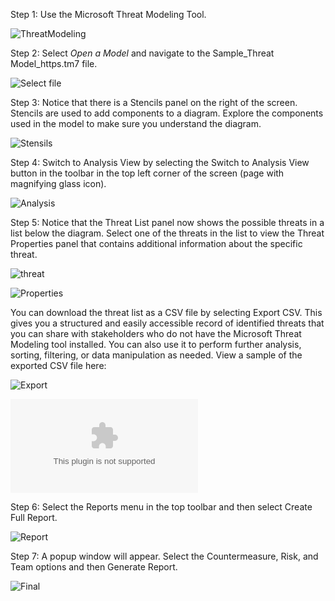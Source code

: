 Step 1: Use the Microsoft Threat Modeling Tool.

![ThreatModeling](https://github.com/sunilryo/Images/blob/main/threat%20modeling.png)

Step 2: Select *Open a Model* and navigate to the Sample_Threat Model_https.tm7  file.

![Select file](https://github.com/sunilryo/Images/blob/main/openfile.png)

Step 3: Notice that there is a Stencils panel on the right of the screen. Stencils are used to add components to a diagram. Explore the components used in the model to make sure you understand the diagram.

![Stensils](https://github.com/sunilryo/Images/blob/main/stencil.png)

Step 4: Switch to Analysis View by selecting the Switch to Analysis View button in the toolbar in the top left corner of the screen (page with magnifying glass icon).

![Analysis](https://github.com/sunilryo/Images/blob/main/analysis.png)

Step 5: Notice that the Threat List panel now shows the possible threats in a list below the diagram. Select one of the threats in the list to view the Threat Properties panel that contains additional information about the specific threat.

![threat](https://github.com/sunilryo/Images/blob/main/threat.png)

![Properties](https://github.com/sunilryo/Images/blob/main/properties.png)

You can download the threat list as a CSV file by selecting Export CSV. This gives you a structured and easily accessible record of identified threats that you can share with stakeholders who do not have the Microsoft Threat Modeling tool installed. You can also use it to perform further analysis, sorting, filtering, or data manipulation as needed. View a sample of the exported CSV file here:

![Export](https://github.com/sunilryo/Images/blob/main/export.png)

![Report](https://github.com/sunilryo/Images/blob/main/threatmodel.csv)

Step 6: Select the Reports menu in the top toolbar and then select Create Full Report.

![Report](https://github.com/sunilryo/Images/blob/main/report1.png)

Step 7: A popup window will appear. Select the Countermeasure, Risk, and Team options and then Generate Report.

![Final](https://github.com/sunilryo/Images/blob/main/final.png)

